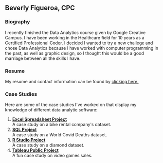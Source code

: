 ## Beverly Figueroa, CPC

### Biography

I recently finished the Data Analytics course given by Google Creative Campus. I have been working in the Healthcare field for 10 years as a Certified Professional Coder. I decided I wanted to try a new challege and chose Data Analytics because I have worked with computer programming in the past, as well as graphic design, so I thought this would be a good marriage between all the skills I have. 

### Resume

My resume and contact information can be found by [clicking here.](https://github.com/BeverlyFigueroa/Projects/blob/main/Resume2022.pdf)

### Case Studies

Here are some of the case studies I've worked on that display my knowledge of different data analytic software:

1. **[Excel Spreadsheet Project](https://github.com/BeverlyFigueroa/Projects/blob/main/BikeProject.pdf)**<br>
  A case study on a bike rental company's dataset.
2. **[SQL Project](https://github.com/BeverlyFigueroa/Projects/blob/main/Covid_SQL_Query)**<br>
  A case study on a World Covid Deaths dataset.
3. **[R Studio Project](https://github.com/BeverlyFigueroa/Projects/blob/main/Diamonds_R.Rmd)** <br>
   A case study on a diamond dataset.
5. **[Tableau Public Project](https://public.tableau.com/views/CompleteVideoGameProject/Story1?:language=en-US&:display_count=n&:origin=viz_share_link)** <br>
   A fun case study on video games sales.
